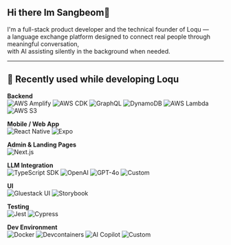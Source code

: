 ## Hi there Im Sangbeom👋 
I'm a full-stack product developer and the technical founder of Loqu —  
a language exchange platform designed to connect real people through meaningful conversation,  
with AI assisting silently in the background when needed.

---

## 🚀 Recently used while developing Loqu

**Backend**  
![AWS Amplify](https://img.shields.io/badge/AWS%20Amplify-FF9900?style=for-the-badge&logo=awsamplify&logoColor=white)
![AWS CDK](https://img.shields.io/badge/AWS%20CDK-FF9900?style=for-the-badge&logo=amazonaws&logoColor=white)
![GraphQL](https://img.shields.io/badge/GraphQL-E10098?style=for-the-badge&logo=graphql&logoColor=white)
![DynamoDB](https://img.shields.io/badge/DynamoDB-4053D6?style=for-the-badge&logo=amazon-dynamodb&logoColor=white)
![AWS Lambda](https://img.shields.io/badge/AWS%20Lambda-FF9900?style=for-the-badge&logo=aws-lambda&logoColor=white)
![AWS S3](https://img.shields.io/badge/AWS%20S3-569A31?style=for-the-badge&logo=amazonaws&logoColor=white)

**Mobile / Web App**  
![React Native](https://img.shields.io/badge/React%20Native-20232A?style=for-the-badge&logo=react&logoColor=61DAFB)
![Expo](https://img.shields.io/badge/Expo-000020?style=for-the-badge&logo=expo&logoColor=white)

**Admin & Landing Pages**  
![Next.js](https://img.shields.io/badge/Next.js-000000?style=for-the-badge&logo=next.js&logoColor=white)

**LLM Integration**  
![TypeScript SDK](https://img.shields.io/badge/TypeScript%20SDK-3178C6?style=for-the-badge&logo=typescript&logoColor=white)
![OpenAI](https://img.shields.io/badge/OpenAI-412991?style=for-the-badge&logo=openai&logoColor=white)
![GPT-4o](https://img.shields.io/badge/GPT--4o-grey?style=for-the-badge)
![Custom](https://img.shields.io/badge/Custom-green?style=for-the-badge)

**UI**  
![Gluestack UI](https://img.shields.io/badge/Gluestack%20UI-5A45FF?style=for-the-badge)
![Storybook](https://img.shields.io/badge/Storybook-FF4785?style=for-the-badge&logo=storybook&logoColor=white)

**Testing**  
![Jest](https://img.shields.io/badge/Jest-C21325?style=for-the-badge&logo=jest&logoColor=white)
![Cypress](https://img.shields.io/badge/Cypress-17202C?style=for-the-badge&logo=cypress&logoColor=white)

**Dev Environment**  
![Docker](https://img.shields.io/badge/Docker-2496ED?style=for-the-badge&logo=docker&logoColor=white)
![Devcontainers](https://img.shields.io/badge/Devcontainers-007ACC?style=for-the-badge&logo=visualstudiocode&logoColor=white)
![AI Copilot](https://img.shields.io/badge/AI%20Copilot-grey?style=for-the-badge)
![Custom](https://img.shields.io/badge/Custom-blue?style=for-the-badge)




<!--
**bemoi0607/bemoi0607** is a ✨ _special_ ✨ repository because its `README.md` (this file) appears on your GitHub profile.

Here are some ideas to get you started:

- 🔭 I’m currently working on ...
- 🌱 I’m currently learning ...
- 👯 I’m looking to collaborate on ...
- 🤔 I’m looking for help with ...
- 💬 Ask me about ...
- 📫 How to reach me: ...
- 😄 Pronouns: ...
- ⚡ Fun fact: ...
-->
